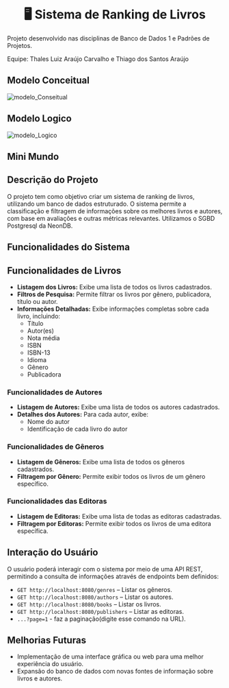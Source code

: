 <h1 align="center">🖥️ Sistema de Ranking de Livros</h1>
<p> Projeto desenvolvido nas disciplinas de Banco de Dados 1 e Padrões de Projetos. </p>
<p> Equipe: Thales Luiz Araújo Carvalho e Thiago dos Santos Araújo</p>

## Modelo Conceitual
![modelo_Conseitual](https://github.com/user-attachments/assets/1a720881-2882-438b-8824-41547756e2ca)



## Modelo Logico
![modelo_Logico](https://github.com/user-attachments/assets/583e62e1-a3db-44fd-bbb3-b1e165609be1)



## Mini Mundo

## Descrição do Projeto

O projeto tem como objetivo criar um sistema de ranking de livros, utilizando um banco de dados estruturado. O sistema permite a classificação e filtragem de informações sobre os melhores livros e autores, com base em avaliações e outras métricas relevantes.
Utilizamos o SGBD Postgresql da NeonDB.

## Funcionalidades do Sistema

## Funcionalidades de Livros

- **Listagem dos Livros:** Exibe uma lista de todos os livros cadastrados.
- **Filtros de Pesquisa:** Permite filtrar os livros por gênero, publicadora, título ou autor.
- **Informações Detalhadas:** Exibe informações completas sobre cada livro, incluindo:
  - Título
  - Autor(es)
  - Nota média
  - ISBN
  - ISBN-13
  - Idioma
  - Gênero
  - Publicadora

### Funcionalidades de Autores

- **Listagem de Autores:** Exibe uma lista de todos os autores cadastrados.
- **Detalhes dos Autores:** Para cada autor, exibe:
  - Nome do autor
  - Identificação de cada livro do autor

### Funcionalidades de Gêneros

- **Listagem de Gêneros:** Exibe uma lista de todos os gêneros cadastrados.
- **Filtragem por Gênero:** Permite exibir todos os livros de um gênero específico.

### Funcionalidades das Editoras

- **Listagem de Editoras:** Exibe uma lista de todas as editoras cadastradas.
- **Filtragem por Editoras:** Permite exibir todos os livros de uma editora específica.

## Interação do Usuário

O usuário poderá interagir com o sistema por meio de uma API REST, permitindo a consulta de informações através de endpoints bem definidos:

- `GET http://localhost:8080/genres` – Listar os gêneros.
- `GET http://localhost:8080/authors` – Listar os autores.
- `GET http://localhost:8080/books` – Listar os livros.
- `GET http://localhost:8080/publishers` – Listar as editoras.
- `...?page=1` - faz a paginação(digite esse comando na URL).

## Melhorias Futuras

- Implementação de uma interface gráfica ou web para uma melhor experiência do usuário.
- Expansão do banco de dados com novas fontes de informação sobre livros e autores.

